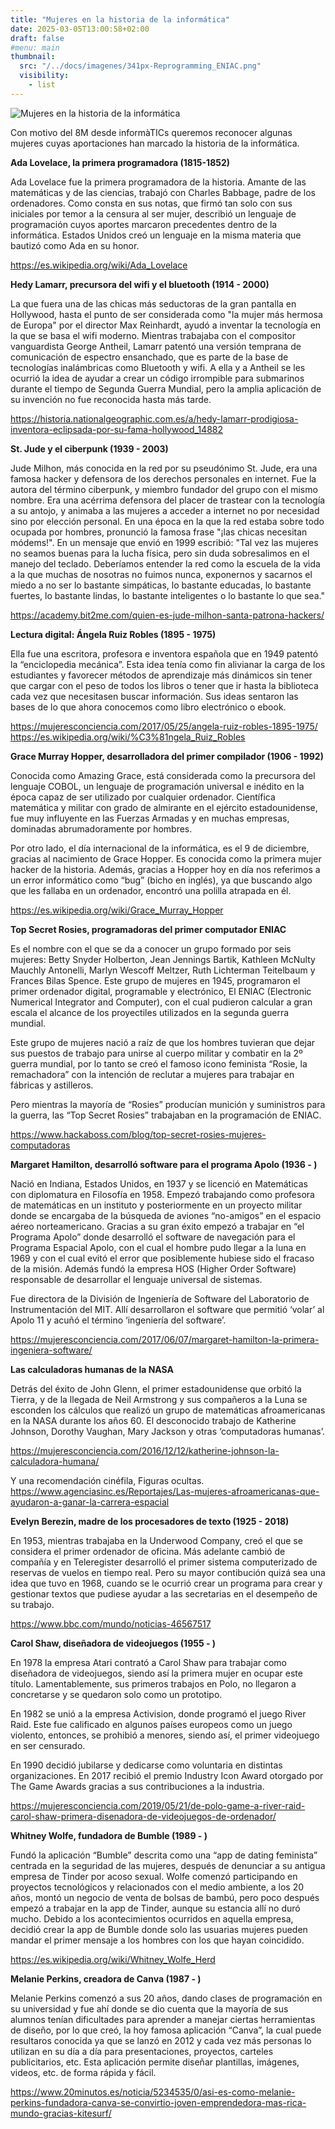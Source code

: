 ```yaml
---
title: "Mujeres en la historia de la informática"
date: 2025-03-05T13:00:58+02:00
draft: false
#menu: main
thumbnail:
  src: "/../docs/imagenes/341px-Reprogramming_ENIAC.png"
  visibility:
    - list
---
```


![Mujeres en la historia de la informática](/../docs/imagenes/341px-Reprogramming_ENIAC.png)

Con motivo del 8M desde informàTICs queremos reconocer algunas mujeres cuyas aportaciones han marcado la historia de la informática. 


__Ada Lovelace, la primera programadora (1815-1852)__

Ada Lovelace fue la primera programadora de la historia. Amante de las matemáticas y de las ciencias, trabajó con Charles Babbage, padre de los ordenadores. Como consta en sus notas, que firmó tan solo con sus iniciales por temor a la censura al ser mujer, describió un lenguaje de programación cuyos aportes marcaron precedentes dentro de la informática. Estados Unidos creó un lenguaje en la misma materia que bautizó como Ada en su honor. 

https://es.wikipedia.org/wiki/Ada_Lovelace

__Hedy Lamarr, precursora del wifi y el bluetooth (1914 - 2000)__

La que fuera una de las chicas más seductoras de la gran pantalla en Hollywood, hasta el punto de ser considerada como "la mujer más hermosa de Europa" por el director Max Reinhardt, ayudó a inventar la tecnología en la que se basa el wifi moderno. Mientras trabajaba con el compositor vanguardista George Antheil, Lamarr patentó una versión temprana de comunicación de espectro ensanchado, que es parte de la base de tecnologías inalámbricas como Bluetooth y wifi. A ella y a Antheil se les ocurrió la idea de ayudar a crear un código irrompible para submarinos durante el tiempo de Segunda Guerra Mundial, pero la amplia aplicación de su invención no fue reconocida hasta más tarde. 

https://historia.nationalgeographic.com.es/a/hedy-lamarr-prodigiosa-inventora-eclipsada-por-su-fama-hollywood_14882


__St. Jude y el ciberpunk (1939 - 2003)__

Jude Milhon, más conocida en la red por su pseudónimo St. Jude, era una famosa hacker y defensora de los derechos personales en internet. Fue la autora del término ciberpunk, y miembro fundador del grupo con el mismo nombre. Era una acérrima defensora del placer de trastear con la tecnología a su antojo, y animaba a las mujeres a acceder a internet no por necesidad sino por elección personal. En una época en la que la red estaba sobre todo ocupada por hombres, pronunció la famosa frase "¡las chicas necesitan módems!". En un mensaje que envió en 1999 escribió: "Tal vez las mujeres no seamos buenas para la lucha física, pero sin duda sobresalimos en el manejo del teclado. Deberíamos entender la red como la escuela de la vida a la que muchas de nosotras no fuimos nunca, exponernos y sacarnos el miedo a no ser lo bastante simpáticas, lo bastante educadas, lo bastante fuertes, lo bastante lindas, lo bastante inteligentes o lo bastante lo que sea."

https://academy.bit2me.com/quien-es-jude-milhon-santa-patrona-hackers/ 

__Lectura digital: Ángela Ruiz Robles (1895 - 1975)__

Ella fue una escritora, profesora e inventora española que en 1949 patentó la “enciclopedia mecánica”. Esta idea tenía como fin alivianar la carga de los estudiantes y favorecer métodos de aprendizaje más dinámicos sin tener que cargar con el peso de todos los libros o tener que ir hasta la biblioteca cada vez que necesitasen buscar información. Sus ideas sentaron las bases de lo que ahora conocemos como libro electrónico o ebook.

https://mujeresconciencia.com/2017/05/25/angela-ruiz-robles-1895-1975/
https://es.wikipedia.org/wiki/%C3%81ngela_Ruiz_Robles


__Grace Murray Hopper, desarrolladora del primer compilador (1906 - 1992)__

Conocida como Amazing Grace, está considerada como la precursora del lenguaje COBOL, un lenguaje de programación universal e inédito en la época capaz de ser utilizado por cualquier ordenador. Científica matemática y militar con grado de almirante en el ejército estadounidense, fue muy influyente en las Fuerzas Armadas y en muchas empresas, dominadas abrumadoramente por hombres.

Por otro lado, el día internacional de la informática, es el 9 de diciembre, gracias al nacimiento de Grace Hopper. Es conocida como la primera mujer hacker de la historia. Además, gracias a Hopper hoy en día nos referimos a un error informático como “bug” (bicho en inglés), ya que buscando algo que les fallaba en un ordenador, encontró una polilla atrapada en él.

https://es.wikipedia.org/wiki/Grace_Murray_Hopper

__Top Secret Rosies, programadoras del primer computador ENIAC__

Es el nombre con el que se da a conocer un grupo formado por seis mujeres: Betty Snyder Holberton, Jean Jennings Bartik, Kathleen McNulty Mauchly Antonelli, Marlyn Wescoff Meltzer, Ruth Lichterman Teitelbaum y Frances Bilas Spence. Este grupo de mujeres en 1945, programaron el primer ordenador digital, programable y electrónico, El ENIAC (Electronic Numerical Integrator and Computer), con el cual pudieron calcular a gran escala el alcance de los proyectiles utilizados en la segunda guerra mundial.

Este grupo de mujeres nació a raíz de que los hombres tuvieran que dejar sus puestos de trabajo para unirse al cuerpo militar y combatir en la 2º guerra mundial, por lo tanto se creó el famoso icono feminista “Rosie, la remachadora” con la intención de reclutar a mujeres para trabajar en fábricas y astilleros.

Pero mientras la mayoría de “Rosies” producían munición y suministros para la guerra, las “Top Secret Rosies” trabajaban en la programación de ENIAC.

https://www.hackaboss.com/blog/top-secret-rosies-mujeres-computadoras


__Margaret Hamilton, desarrolló software para el programa Apolo (1936 - )__

Nació en Indiana, Estados Unidos, en 1937 y se licenció en Matemáticas con diplomatura en Filosofía en 1958. Empezó trabajando como profesora de matemáticas en un instituto y posteriormente en un proyecto militar donde se encargaba de la búsqueda de aviones “no-amigos” en el espacio aéreo norteamericano. Gracias a su gran éxito empezó a trabajar en “el Programa Apolo” donde desarrolló el software de navegación para el Programa Espacial Apolo, con el cual el hombre pudo llegar a la luna en 1969 y con el cual evitó el error que posiblemente hubiese sido el fracaso de la misión. Además fundó la empresa HOS (Higher Order Software) responsable de desarrollar el lenguaje universal de sistemas.

Fue directora de la División de Ingeniería de Software del Laboratorio de Instrumentación del MIT. Allí desarrollaron el software que permitió ‘volar’ al Apolo 11 y acuñó el término ‘ingeniería del software’.

https://mujeresconciencia.com/2017/06/07/margaret-hamilton-la-primera-ingeniera-software/

__Las calculadoras humanas de la NASA__
 
Detrás del éxito de John Glenn, el primer estadounidense que orbitó la Tierra, y de la llegada de Neil Armstrong y sus compañeros a la Luna se esconden los cálculos que realizó un grupo de matemáticas afroamericanas en la NASA durante los años 60. El desconocido trabajo de Katherine Johnson, Dorothy Vaughan, Mary Jackson y otras ‘computadoras humanas’.

https://mujeresconciencia.com/2016/12/12/katherine-johnson-la-calculadora-humana/ 

Y una recomendación cinéfila, Figuras ocultas.
https://www.agenciasinc.es/Reportajes/Las-mujeres-afroamericanas-que-ayudaron-a-ganar-la-carrera-espacial 


__Evelyn Berezin, madre de los procesadores de texto (1925 - 2018)__

En 1953, mientras trabajaba en la Underwood Company, creó el que se considera el primer ordenador de oficina. Más adelante cambió de compañía y en Teleregister desarrolló el primer sistema computerizado de reservas de vuelos en tiempo real. Pero su mayor contibución quizá sea una idea que tuvo en 1968, cuando se le ocurrió crear un programa para crear y gestionar textos que pudiese ayudar a las secretarias en el desempeño de su trabajo.

https://www.bbc.com/mundo/noticias-46567517 


__Carol Shaw, diseñadora de videojuegos (1955 - )__

En 1978 la empresa Atari contrató a Carol Shaw para trabajar como diseñadora de videojuegos, siendo así la primera mujer en ocupar este título. Lamentablemente, sus primeros trabajos en Polo, no llegaron a concretarse y se quedaron solo como un prototipo. 

En 1982 se unió a la empresa Activision, donde programó el juego River Raid. Este fue calificado en algunos países europeos como un juego violento, entonces, se prohibió a menores, siendo así, el primer videojuego en ser censurado. 

En 1990 decidió jubilarse y dedicarse como voluntaria en distintas organizaciones. En 2017 recibió el premio Industry Icon Award otorgado por The Game Awards gracias a sus contribuciones a la industria.

https://mujeresconciencia.com/2019/05/21/de-polo-game-a-river-raid-carol-shaw-primera-disenadora-de-videojuegos-de-ordenador/


__Whitney Wolfe, fundadora de Bumble (1989 - )__

Fundó la aplicación “Bumble” descrita como una “app de dating feminista” centrada en la seguridad de las mujeres, después de denunciar a su antigua empresa de Tinder por acoso sexual. Wolfe comenzó participando en proyectos tecnológicos y relacionados con el medio ambiente, a los 20 años, montó un negocio de venta de bolsas de bambú, pero poco después empezó a trabajar en la app de Tinder, aunque su estancia allí no duró mucho. Debido a los acontecimientos ocurridos en aquella empresa, decidió crear la app de Bumble donde solo las usuarias mujeres pueden mandar el primer mensaje a los hombres con los que hayan coincidido.

https://es.wikipedia.org/wiki/Whitney_Wolfe_Herd

__Melanie Perkins, creadora de Canva (1987 - )__

Melanie Perkins comenzó a sus 20 años, dando clases de programación en su universidad y fue ahí donde se dio cuenta que la mayoría de sus alumnos tenían dificultades para aprender a manejar ciertas herramientas de diseño, por lo que creó, la hoy famosa aplicación “Canva”, la cual puede resultaros conocida ya que se lanzó en 2012 y cada vez más personas lo utilizan en su día a día para presentaciones, proyectos, carteles publicitarios, etc. Esta aplicación permite diseñar plantillas, imágenes, videos, etc. de forma rápida y fácil.

https://www.20minutos.es/noticia/5234535/0/asi-es-como-melanie-perkins-fundadora-canva-se-convirtio-joven-emprendedora-mas-rica-mundo-gracias-kitesurf/




